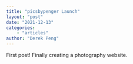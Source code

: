 ```yaml
---
title: "picsbypenger Launch"
layout: "post"
date: "2021-12-13"
categories: 
    - "articles"
author: "Derek Peng"
---
```


First post! Finally creating a photography website.
